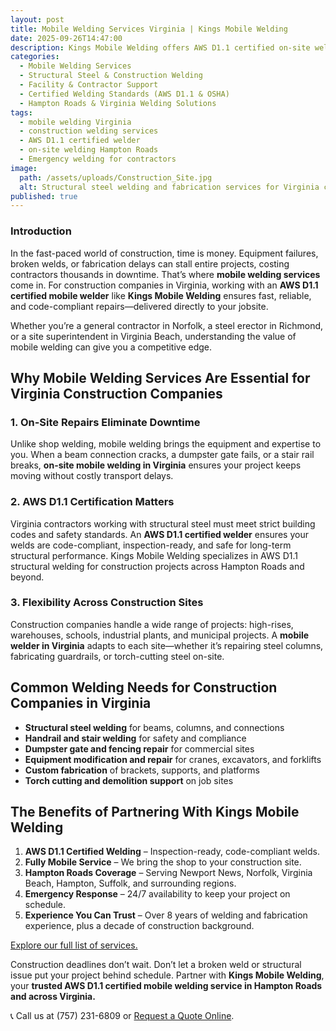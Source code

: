```yaml
---
layout: post
title: Mobile Welding Services Virginia | Kings Mobile Welding
date: 2025-09-26T14:47:00
description: Kings Mobile Welding offers AWS D1.1 certified on-site welding for construction companies in Virginia. Fast, reliable, and mobile services to keep your project on track.
categories:
  - Mobile Welding Services
  - Structural Steel & Construction Welding
  - Facility & Contractor Support
  - Certified Welding Standards (AWS D1.1 & OSHA)
  - Hampton Roads & Virginia Welding Solutions
tags:
  - mobile welding Virginia
  - construction welding services
  - AWS D1.1 certified welder
  - on-site welding Hampton Roads
  - Emergency welding for contractors
image:
  path: /assets/uploads/Construction_Site.jpg
  alt: Structural steel welding and fabrication services for Virginia contractors
published: true
---
```

### Introduction

In the fast-paced world of construction, time is money. Equipment failures, broken welds, or fabrication delays can stall entire projects, costing contractors thousands in downtime. That’s where **mobile welding services** come in. For construction companies in Virginia, working with an **AWS D1.1 certified mobile welder** like **Kings Mobile Welding** ensures fast, reliable, and code-compliant repairs—delivered directly to your jobsite.

Whether you’re a general contractor in Norfolk, a steel erector in Richmond, or a site superintendent in Virginia Beach, understanding the value of mobile welding can give you a competitive edge.

## Why Mobile Welding Services Are Essential for Virginia Construction Companies

### 1. On-Site Repairs Eliminate Downtime

Unlike shop welding, mobile welding brings the equipment and expertise to you. When a beam connection cracks, a dumpster gate fails, or a stair rail breaks, **on-site mobile welding in Virginia** ensures your project keeps moving without costly transport delays.

### 2. AWS D1.1 Certification Matters

Virginia contractors working with structural steel must meet strict building codes and safety standards. An **AWS D1.1 certified welder** ensures your welds are code-compliant, inspection-ready, and safe for long-term structural performance. Kings Mobile Welding specializes in AWS D1.1 structural welding for construction projects across Hampton Roads and beyond.

### 3. Flexibility Across Construction Sites

Construction companies handle a wide range of projects: high-rises, warehouses, schools, industrial plants, and municipal projects. A **mobile welder in Virginia** adapts to each site—whether it’s repairing steel columns, fabricating guardrails, or torch-cutting steel on-site.

## Common Welding Needs for Construction Companies in Virginia

- **Structural steel welding** for beams, columns, and connections
- **Handrail and stair welding** for safety and compliance
- **Dumpster gate and fencing repair** for commercial sites
- **Equipment modification and repair** for cranes, excavators, and forklifts
- **Custom fabrication** of brackets, supports, and platforms
- **Torch cutting and demolition support** on job sites

## The Benefits of Partnering With Kings Mobile Welding

1. **AWS D1.1 Certified Welding** – Inspection-ready, code-compliant welds.
2. **Fully Mobile Service** – We bring the shop to your construction site.
3. **Hampton Roads Coverage** – Serving Newport News, Norfolk, Virginia Beach, Hampton, Suffolk, and surrounding regions.
4. **Emergency Response** – 24/7 availability to keep your project on schedule.
5. **Experience You Can Trust** – Over 8 years of welding and fabrication experience, plus a decade of construction background.

[Explore our full list of services.]()

Construction deadlines don’t wait. Don’t let a broken weld or structural issue put your project behind schedule. Partner with **Kings Mobile Welding**, your **trusted AWS D1.1 certified mobile welding service in Hampton Roads and across Virginia.**

📞 Call us at (757) 231-6809 or [Request a Quote Online]().
